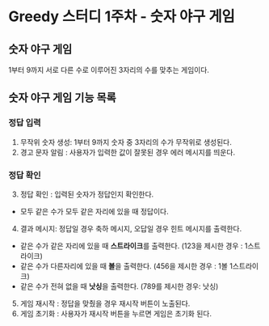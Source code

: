 # Greedy 스터디 1주차 - 숫자 야구 게임

## 숫자 야구 게임

1부터 9까지 서로 다른 수로 이루어진 3자리의 수를 맞추는 게임이다.

## 숫자 야구 게임 기능 목록

### 정답 입력

1.  무작위 숫자 생성: 1부터 9까지 숫자 중 3자리의 수가 무작위로 생성된다.
2.  경고 문자 알림 : 사용자가 입력한 값이 잘못된 경우 에러 메시지를 띄운다.

### 정답 확인

3. 정답 확인 : 입력된 숫자가 정답인지 확인한다.

- 모두 같은 수가 모두 같은 자리에 있을 때 정답이다.

4. 결과 메시지: 정답일 경우 축하 메시지, 오답일 경우 힌트 메시지를 출력한다.

- 같은 수가 같은 자리에 있을 때 **스트라이크**를 출력한다. (123을 제시한 경우 : 1스트라이크)
- 같은 수가 다른자리에 있을 때 **볼**을 출력한다. (456을 제시한 경우 : 1볼 1스트라이크)
- 같은 수가 전혀 없을 때 **낫싱**을 출력한다. (789를 제시한 경우: 낫싱)

5. 게임 재시작 : 정답을 맞췄을 경우 재시작 버튼이 노출된다.
6. 게임 초기화 : 사용자가 재시작 버튼을 누르면 게임은 초기화 된다.
